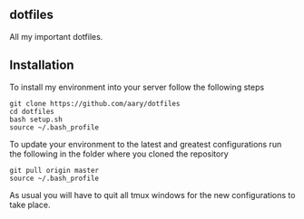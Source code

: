 dotfiles
--------

All my important dotfiles.


## Installation

To install my environment into your server follow the following steps

```
git clone https://github.com/aary/dotfiles
cd dotfiles
bash setup.sh
source ~/.bash_profile
```

To update your environment to the latest and greatest configurations run the
following in the folder where you cloned the repository

```
git pull origin master
source ~/.bash_profile
```

As usual you will have to quit all tmux windows for the new configurations to
take place.


